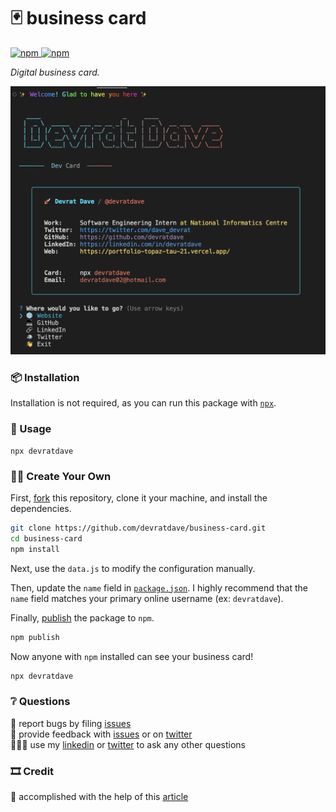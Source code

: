 # 🃏 business card

<a href="https://www.npmjs.com/package/devratdave">
    <img alt="npm" src="https://img.shields.io/npm/v/devratdave?style=flat-square">
</a>

<a href="https://www.npmjs.com/package/devratdave">
    <img alt="npm" src="https://img.shields.io/npm/dt/devratdave?style=flat-square">
</a>

_Digital business card._

![business card][card]

### 📦 Installation

Installation is not required, as you can run this package with [`npx`][npx].

### 🥑 Usage

```
npx devratdave
```

### 🕺🏼 Create Your Own

First, [fork][fork] this repository, clone it your machine, and install the dependencies.

```bash
git clone https://github.com/devratdave/business-card.git
cd business-card
npm install
```

Next, use the `data.js` to modify the configuration manually.

Then, update the `name` field in [`package.json`][package]. I highly recommend that the `name` field matches your primary online username (ex: `devratdave`).

Finally, [publish][publish] the package to `npm`.

```bash
npm publish
```

Now anyone with `npm` installed can see your business card!

```bash
npx devratdave
```

### ❔ Questions

🐛 report bugs by filing [issues][issues]  
📢 provide feedback with [issues][issues] or on [twitter][twitter]  
🙋🏼‍♂️ use my [linkedin][linkedin] or [twitter][twitter] to ask any other questions

### 🎞 Credit

📖 accomplished with the help of this [article][article]

[issues]: https://github.com/devratdave/business-card/issues
[linkedin]: https://linkedin.com/in/devratdave
[twitter]: https://twitter.com/dave_devrat
[package]: https://github.com/devratdave/business-card/blob/master/package.json
[fork]: https://github.com/devratdave/business-card/fork
[card]: public/business-card.png
[npx]: https://npmjs.com/package/npx
[article]: https://medium.com/@natterstefan/how-to-create-your-personal-npm-business-card-816dfc66ca8
[publish]: https://docs.npmjs.com/cli/v6/commands/npm-publish
